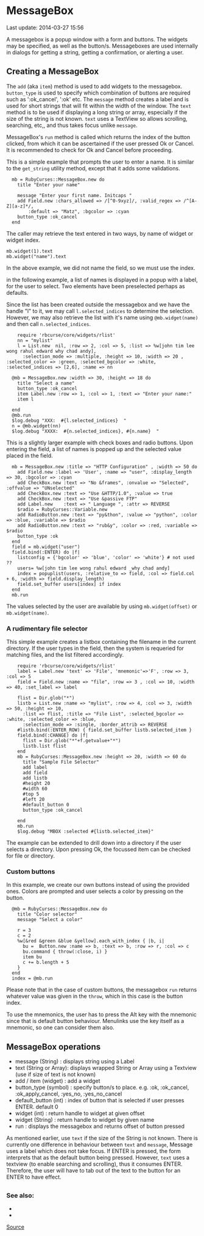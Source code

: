 # MessageBox

Last update: 2014-03-27 15:56

A messagebox is a popup window with a form and buttons. The widgets may be specified, as well as the button/s. Messageboxes are used internally in dialogs for getting a string, getting a confirmation, or alerting a user.

## Creating a MessageBox

The `add` (aka `item`) method is used to add widgets to the messagebox. `button_type` is used to specify which combination of buttons are required such as ':ok_cancel', ':ok' etc. The `message` method creates a label and is used for short strings that will fit within the width of the window. The `text` method is to be used if displaying a long string or array, especially if the size of the string is not known. `text` uses a TextView so allows scrolling, searching, etc,, and thus takes focus unlike `message`.

MessageBox's `run` method is called which returns the index of the button clicked, from which it can be ascertained if the user pressed Ok or Cancel. It is recommended to check for Ok and Cancel before proceeding.

This is a simple example that prompts the user to enter a name. It is similar to the `get_string` utility method, except that it adds some validations.

      mb = RubyCurses::MessageBox.new do
        title "Enter your name"
      
        message "Enter your first name. Initcaps "
        add Field.new :chars_allowed => /[^0-9xyz]/, :valid_regex => /^[A-Z][a-z]*/, 
            :default => "Matz", :bgcolor => :cyan
        button_type :ok_cancel
      end

The caller may retrieve the text entered in two ways, by name of widget or widget index.

    mb.widget(1).text
    mb.widget("name").text

In the above example, we did not name the field, so we must use the index.

in the following example, a list of names is displayed in a popup with a label, for the user to select. Two elements have been preselected perhaps as defaults.

Since the list has been created outside the messagebox and we have the handle "l" to it, we may call `l.selected_indices` to determine the selection. However, we may also retrieve the list with it's name using `@mb.widget(name)` and then call `n.selected_indices`.

        require 'rbcurse/core/widgets/rlist'
        nn = "mylist"
        l = List.new  nil, :row => 2, :col => 5, :list => %w[john tim lee wong rahul edward why chad andy], 
          :selection_mode => :multiple, :height => 10, :width => 20 , :selected_color => :green, :selected_bgcolor => :white, :selected_indices => [2,6], :name => nn

      @mb = MessageBox.new :width => 30, :height => 18 do
        title "Select a name"
        button_type :ok_cancel
        item Label.new :row => 1, :col => 1, :text => "Enter your name:"
        item l
  
      end
      @mb.run
      $log.debug "XXX:  #{l.selected_indices}  "
      n = @mb.widget(nn)
      $log.debug "XXXX:  #{n.selected_indices}, #{n.name}  "


This is a slightly larger example with check boxes and radio buttons. Upon entering the field, a list of names is popped up and the selected value placed in the field.

      mb = MessageBox.new :title => "HTTP Configuration" , :width => 50 do
        add Field.new :label => 'User', :name => "user", :display_length => 30, :bgcolor => :cyan
        add CheckBox.new :text => "No &frames", :onvalue => "Selected", :offvalue => "UNselected"
        add CheckBox.new :text => "Use &HTTP/1.0", :value => true
        add CheckBox.new :text => "Use &passive FTP"
        add Label.new    :text => " Language ", :attr => REVERSE
        $radio = RubyCurses::Variable.new
        add RadioButton.new :text => "py&thon", :value => "python", :color => :blue, :variable => $radio
        add RadioButton.new :text => "rub&y", :color => :red, :variable => $radio
        button_type :ok
      end
      field = mb.widget("user")
      field.bind(:ENTER) do |f|   
        listconfig = {'bgcolor' => 'blue', 'color' => 'white'} # not used ??
        users= %w[john tim lee wong rahul edward _why chad andy]
        index = popuplist(users, :relative_to => field, :col => field.col + 6, :width => field.display_length)
        field.set_buffer users[index] if index
      end
      mb.run

The values selected by the user are available by using `mb.widget(offset)` or `mb.widget(name)`.

### A rudimentary file selector

This simple example creates a listbox containing the filename in the current directory. If the user types in the field, then the system is requeried for matching files, and the list filtered accordingly.

        require 'rbcurse/core/widgets/rlist'
        label = Label.new 'text' => 'File', 'mnemonic'=>'F', :row => 3, :col => 5
        field = Field.new :name => "file", :row => 3 , :col => 10, :width => 40, :set_label => label
        
        flist = Dir.glob("*")
        listb = List.new :name => "mylist", :row => 4, :col => 3, :width => 50, :height => 10,
          :list => flist, :title => "File List", :selected_bgcolor => :white, :selected_color => :blue,
          :selection_mode => :single, :border_attrib => REVERSE
        #listb.bind(:ENTER_ROW) { field.set_buffer listb.selected_item }
        field.bind(:CHANGE) do |f|   
          flist = Dir.glob("*"+f.getvalue+"*")
          listb.list flist
        end
        mb = RubyCurses::MessageBox.new :height => 20, :width => 60 do
          title "Sample File Selector"
          add label
          add field
          add listb
          #height 20
          #width 60
          #top 5
          #left 20
          #default_button 0
          button_type :ok_cancel

        end
        mb.run
        $log.debug "MBOX :selected #{listb.selected_item}"

The example can be extended to drill down into a directory if the user selects a directory. Upon pressing Ok, the focussed item can be checked for file or directory.

### Custom buttons

In this example, we create our own buttons instead of using the provided ones. Colors are prompted and user selects a color by pressing on the button.


      @mb = RubyCurses::MessageBox.new do
        title "Color selector"
        message "Select a color"

        r = 3
        c = 2
        %w[&red &green &blue &yellow].each_with_index { |b, i|
          bu =  Button.new :name => b, :text => b, :row => r, :col => c
          bu.command { throw(:close, i) }
          item bu
          c += b.length + 5
        }
      end
      index = @mb.run

Please note that in the case of custom buttons, the messagebox `run` returns whatever value was given in the `throw`, which in this case is the button index.

To use the mnemonics, the user has to press the Alt key with the mnemonic since that is default button behaviour. Menulinks use the key itself as a mnemonic, so one can consider them also.

## MessageBox operations

- message (String) : displays string using a Label
- text (String or Array): displays wrapped String or Array using a Textview (use if size of text is not known)
- add / item (widget) : add a widget
- button_type (symbol) : specify button/s to place. e.g. :ok, :ok_cancel, :ok_apply_cancel, :yes_no, :yes_no_cancel
- default_button (int) : index of button that is selected if user presses ENTER. default 0
- widget (int) : return handle to widget at given offset
- widget (String) : return handle to widget by given name
- run : displays the messagebox and returns offset of button pressed

As mentioned earlier, use `text` if the size of the String is not known. There is currently one difference in behaviour between `text` and `message`, Message uses a label which does not take focus. If ENTER is pressed, the form interprets that as the default button being pressed. However, `text` uses a textview (to enable searching and scrolling), thus it consumes ENTER. Therefore, the user will have to tab out of the text to the button for an ENTER to have effect.

## 


### See also:

-
-

[Source]()
